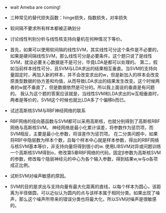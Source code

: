 * wait Ameba are coming!
* 三种常见的替代损失函数：hinge损失，指数损失，对率损失
* 软间隔不要求所有样本都被正确划分
* 讨论线性判别分析与线性核支持向量机在何种情况下等价。

* 首先，如果可以使用软间隔的线性SVM，其实线性可分这个条件是不必要的，如果是硬间隔线性SVM，那么线性可分是必要条件。这个题只说了是线性SVM，就没必要关心数据是不是可分，毕竟LDA是都可以处理的。 第二，假如当前样本线性可分，且SVM与LDA求出的结果相互垂直。当SVM的支持向量固定时，再加入新的样本，并不会改变求出的w，但是新加入的样本会改变原类型数据的协方差和均值，从而导致LDA求出的结果发生改变。这个时候两者的w就不垂直了，但是数据依然是可分的。所以我上面说的垂直是有问题的。 我认为这个题的答案应该就是，当线性SVM和LDA求出的w互相垂直时，两者是等价的，SVM这个时候也就比LDA多了个偏移b而已。
* 试述高斯核SVM与RBF神经网络的联系

* RBF网络的径向基函数与SVM都可以采用高斯核，也就分别得到了高斯核RBF网络与高斯核SVM。 神经网络是最小化累计误差，将参数作为惩罚项，而SVM相反，主要是最小化参数，将误差作为惩罚项。 在二分类问题中，如果将RBF中隐层数为样本个数，且每个样本中心就是样本参数，得出的RBF网络与核SVM基本等价，非支持向量将得到很小的w. 使用LIBSVM对异或问题训练一个高斯核SVM得到α，修改第5章RBF网络的代码，固定β参数为高斯核SVM的参数，修改每个隐层神经元的中心为各个输入参数，得到结果w,w与α各项成正比例。
* 试析SVM对噪声敏感的原因。

* SVM的目的是求出与支持向量有最大化距离的直线，以每个样本为圆心，该距离为半径做圆，可以近似认为圆内的点与该样本属于相同分类。如果出现了噪声，那么这个噪声所带来的错误分类也将最大化，所以SVM对噪声是很敏感的。



